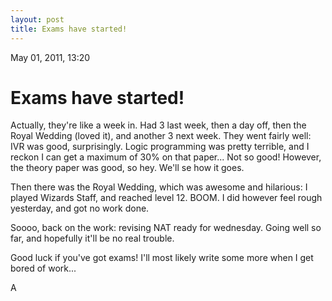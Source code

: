 ```yaml
---
layout: post
title: Exams have started!
---
```


May 01, 2011, 13:20

# Exams have started! #

Actually, they're like a week in. Had 3 last week, then a day off, then the Royal Wedding (loved it), and another 3 next week.
They went fairly well: IVR was good, surprisingly. Logic programming was pretty terrible, and I reckon I can get a maximum of 30% on that paper...
Not so good! However, the theory paper was good, so hey. We'll se how it goes.

Then there was the Royal Wedding, which was awesome and hilarious: I played Wizards Staff, and reached level 12. BOOM. I did however feel rough yesterday, and got no work done.

Soooo, back on the work: revising NAT ready for wednesday. Going well so far, and hopefully it'll be no real trouble.

Good luck if you've got exams! I'll most likely write some more when I get bored of work...

A
